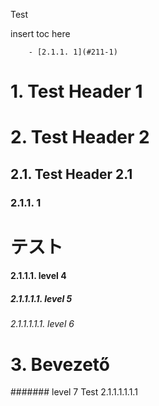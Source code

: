 Test

insert toc here

<!-- TOC -->

        - [2.1.1. 1](#211-1)

<!-- /TOC -->


# 1. Test Header 1


# 2. Test Header 2


## 2.1. Test Header 2.1


### 2.1.1. 1

# テスト

#### 2.1.1.1. level 4


##### 2.1.1.1.1. level 5


###### 2.1.1.1.1.1. level 6


# 3. Bevezető

####### level 7 Test 2.1.1.1.1.1.1